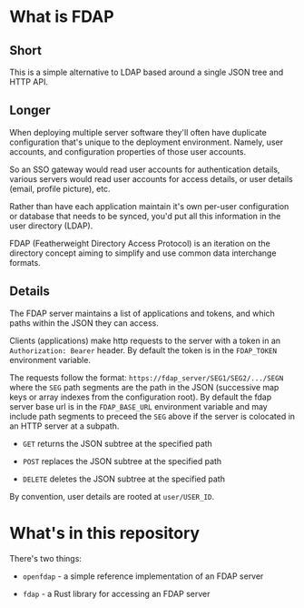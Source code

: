 # What is FDAP

## Short

This is a simple alternative to LDAP based around a single JSON tree and HTTP API.

## Longer

When deploying multiple server software they'll often have duplicate configuration that's unique to the deployment environment. Namely, user accounts, and configuration properties of those user accounts.

So an SSO gateway would read user accounts for authentication details, various servers would read user accounts for access details, or user details (email, profile picture), etc.

Rather than have each application maintain it's own per-user configuration or database that needs to be synced, you'd put all this information in the user directory (LDAP).

FDAP (Featherweight Directory Access Protocol) is an iteration on the directory concept aiming to simplify and use common data interchange formats.

## Details

The FDAP server maintains a list of applications and tokens, and which paths within the JSON they can access.

Clients (applications) make http requests to the server with a token in an `Authorization: Bearer` header. By default the token is in the `FDAP_TOKEN` environment variable.

The requests follow the format: `https://fdap_server/SEG1/SEG2/.../SEGN` where the `SEG` path segments are the path in the JSON (successive map keys or array indexes from the configuration root). By default the fdap server base url is in the `FDAP_BASE_URL` environment variable and may include path segments to preceed the `SEG` above if the server is colocated in an HTTP server at a subpath.

- `GET` returns the JSON subtree at the specified path

- `POST` replaces the JSON subtree at the specified path

- `DELETE` deletes the JSON subtree at the specified path

By convention, user details are rooted at `user/USER_ID`.

# What's in this repository

There's two things:

- `openfdap` - a simple reference implementation of an FDAP server

- `fdap` - a Rust library for accessing an FDAP server
